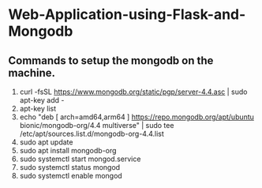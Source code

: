 # Web-Application-using-Flask-and-Mongodb

## Commands to setup the mongodb on the machine.
1. curl -fsSL https://www.mongodb.org/static/pgp/server-4.4.asc | sudo apt-key add -
2. apt-key list
3. echo "deb [ arch=amd64,arm64 ] https://repo.mongodb.org/apt/ubuntu bionic/mongodb-org/4.4 multiverse" | sudo tee /etc/apt/sources.list.d/mongodb-org-4.4.list
4. sudo apt update
5. sudo apt install mongodb-org
6. sudo systemctl start mongod.service
7. sudo systemctl status mongod
8. sudo systemctl enable mongod

